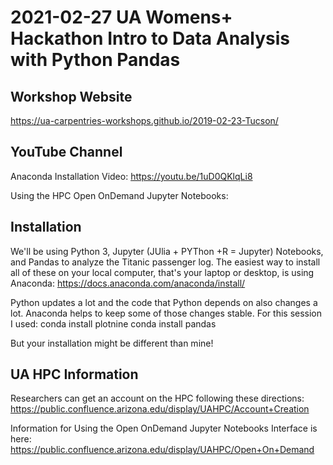 # 2021-02-27 UA Womens+ Hackathon Intro to Data Analysis with Python Pandas

## Workshop Website

https://ua-carpentries-workshops.github.io/2019-02-23-Tucson/

## YouTube Channel
Anaconda Installation Video: https://youtu.be/1uD0QKlqLi8

Using the HPC Open OnDemand Jupyter Notebooks: 

## Installation
We'll be using Python 3, Jupyter (JUlia + PYThon +R = Jupyter) Notebooks, and Pandas to analyze the Titanic passenger log. The easiest way to install all of these on your local computer, that's your laptop or desktop, is using Anaconda: https://docs.anaconda.com/anaconda/install/

Python updates a lot and the code that Python depends on also changes a lot. Anaconda helps to keep some of those changes stable. For this session I used:
conda install plotnine
conda install pandas

But your installation might be different than mine! 

## UA HPC Information
Researchers can get an account on the HPC following these directions: https://public.confluence.arizona.edu/display/UAHPC/Account+Creation

Information for Using the Open OnDemand Jupyter Notebooks Interface is here: https://public.confluence.arizona.edu/display/UAHPC/Open+On+Demand 
